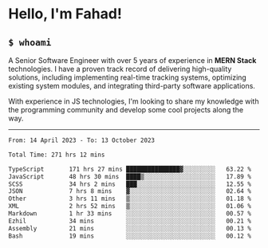 <h1>Hello, I'm Fahad!</h1>

<h2><code>$ whoami</code></h2>

A Senior Software Engineer with over 5 years of experience in **MERN Stack** technologies. I have a proven track record of delivering high-quality solutions, including implementing real-time tracking systems, optimizing existing system modules, and integrating third-party software applications.

With experience in JS technologies, I'm looking to share my knowledge with the programming community and develop some cool projects along the way.

---

<!--START_SECTION:waka-->

```txt
From: 14 April 2023 - To: 13 October 2023

Total Time: 271 hrs 12 mins

TypeScript       171 hrs 27 mins ███████████████▓░░░░░░░░░   63.22 %
JavaScript       48 hrs 30 mins  ████▒░░░░░░░░░░░░░░░░░░░░   17.89 %
SCSS             34 hrs 2 mins   ███░░░░░░░░░░░░░░░░░░░░░░   12.55 %
JSON             7 hrs 8 mins    ▓░░░░░░░░░░░░░░░░░░░░░░░░   02.64 %
Other            3 hrs 11 mins   ▒░░░░░░░░░░░░░░░░░░░░░░░░   01.18 %
XML              2 hrs 52 mins   ▒░░░░░░░░░░░░░░░░░░░░░░░░   01.06 %
Markdown         1 hr 33 mins    ░░░░░░░░░░░░░░░░░░░░░░░░░   00.57 %
Ezhil            34 mins         ░░░░░░░░░░░░░░░░░░░░░░░░░   00.21 %
Assembly         21 mins         ░░░░░░░░░░░░░░░░░░░░░░░░░   00.13 %
Bash             19 mins         ░░░░░░░░░░░░░░░░░░░░░░░░░   00.12 %
```

<!--END_SECTION:waka-->

<!--
**heyFahad/heyFahad** is a ✨ _special_ ✨ repository because its `README.md` (this file) appears on your GitHub profile.

Here are some ideas to get you started:

- 🔭 I’m currently working on ...
- 🌱 I’m currently learning ...
- 👯 I’m looking to collaborate on ...
- 🤔 I’m looking for help with ...
- 💬 Ask me about ...
- 📫 How to reach me: ...
- 😄 Pronouns: ...
- ⚡ Fun fact: ...
-->

